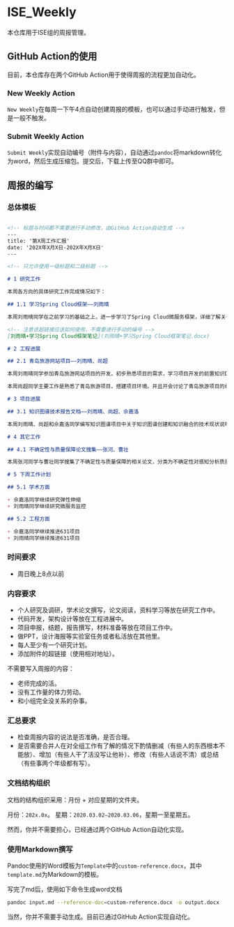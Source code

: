 # ISE_Weekly

本仓库用于ISE组的周报管理。

## GitHub Action的使用

目前，本仓库存在两个GitHub Action用于使得周报的流程更加自动化。

### New Weekly Action

`New Weekly`在每周一下午4点自动创建周报的模板，也可以通过手动进行触发，但是一般不触发。

### Submit Weekly Action

`Submit Weekly`实现自动编号（附件与内容），自动通过`pandoc`将markdown转化为word，然后生成压缩包。提交后，下载上传至QQ群中即可。

## 周报的编写

### 总体模板

```markdown

<!-- 标题与时间都不需要进行手动修改，由GitHub Action自动生成 -->
---
title: '第X周工作汇报'
date: '202X年X月X日-202X年X月X日'
---

<!-- 只允许使用一级标题和二级标题 -->

# 1 研究工作

本周各方向的具体研究工作完成情况如下：

## 1.1 学习Spring Cloud框架——刘雨晴

本周刘雨晴同学在之前学习的基础之上，进一步学习了Spring Cloud微服务框架，详细了解关于Config、Zuul、Bus等组件，熟悉了微服务架构在实际中所遇到各方面问题及其解决方案。

<!-- 注意该超链接应该如何使用，不需要进行手动的编号 -->
[刘雨晴+学习Spring Cloud框架笔记](刘雨晴+学习Spring Cloud框架笔记.docx)

# 2 工程进展

## 2.1 青岛旅游网站项目——刘雨晴、尚超

本周刘雨晴同学参加青岛旅游网站项目的开发，初步熟悉项目的需求，学习项目开发的前置知识Django框架，同时建立起项目开发的必要环境。

本周尚超同学主要工作是熟悉了青岛旅游项目，搭建项目环境。并且开会讨论了青岛旅游项目的组织时间安排与任务分工。熟悉了Web框架Django的基本结构。

# 3 项目进展

## 3.1 知识图谱技术报告文档——刘雨晴、尚超、佘嘉洛

本周刘雨晴、尚超和佘嘉洛同学编写知识图谱项目中关于知识图谱创建和知识融合的技术现状说明并提出相应的可行技术方案，完成初步版本。

# 4 其它工作

## 4.1 不确定性与质量保障论文搜集——张河、曹壮

本周张河同学与曹壮同学搜集了不确定性与质量保障的相关论文，分类为不确定性对感知分析质量的影响、感知分析不确定性处理、感知分析方法质量提升、普通感知分析方法四大类，在搜集过程中还找到一些其他类的论文，包括不确定性与测试用例、不确定性与需求满足、不确定性与自适应模型等等作为论文储备，可以作为后续的研究。

# 5 下周工作计划

## 5.1 学术方面

+ 佘嘉洛同学继续研究弹性伸缩
+ 刘雨晴同学继续研究微服务监控

## 5.2 工程方面

+ 佘嘉洛同学继续推进631项目
+ 刘雨晴同学继续推进631项目

```

### 时间要求

+ 周日晚上8点以前

### 内容要求

+ 个人研究及调研，学术论文撰写，论文阅读，资料学习等放在研究工作中。
+ 代码开发，架构设计等放在工程进展中。
+ 项目申报，结题，报告撰写，材料准备等放在项目工作中。
+ 做PPT，设计海报等实验室任务或者私活放在其他里。
+ 每人至少有一个研究计划。
+ 添加附件的超链接（使用相对地址）。

不需要写入周报的内容：

+ 老师完成的活。
+ 没有工作量的体力劳动。
+ 和小组完全没关系的杂事。

### 汇总要求

+ 检查周报内容的说法是否准确，是否合理。
+ 是否需要合并人在对全组工作有了解的情况下酌情删减（有些人的东西根本不能放）、增加（有些人干了活没写让他补）、修改（有些人话说不清）或总结（有些事两个年级都有写）。

### 文档结构组织

文档的结构组织采用：月份 + 对应星期的文件夹。

月份：`202x.0x`。
星期：`2020.03.02—2020.03.06`，星期一至星期五。

然而，你并不需要担心，已经通过两个GitHub Action自动化实现。

### 使用Markdown撰写

Pandoc使用的Word模板为`Template`中的`custom-reference.docx`，其中`template.md`为Markdown的模板。

写完了md后，使用如下命令生成word文档

```sh
pandoc input.md --reference-doc=custom-reference.docx -o output.docx
```

当然，你并不需要手动生成。目前已通过GitHub Action实现自动化。
